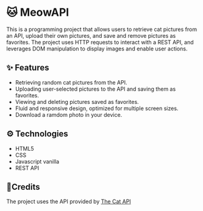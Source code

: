# 🐱 MeowAPI


This is a programming project that allows users to retrieve cat pictures from an API, upload their own pictures, and save and remove pictures as favorites. The project uses HTTP requests to interact with a REST API, and leverages DOM manipulation to display images and enable user actions.

## ✨ Features


- Retrieving random cat pictures from the API. 
- Uploading user-selected pictures to the API and saving them as favorites.
- Viewing and deleting pictures saved as favorites.
- Fluid and responsive design, optimized for multiple screen sizes.
- Download a ramdom photo in your device. 

## ⚙ Technologies

- HTML5
- CSS
- Javascript vanilla
- REST API

## 🔌Credits


The project uses the API provided by [The Cat API](https://thecatapi.com/)
